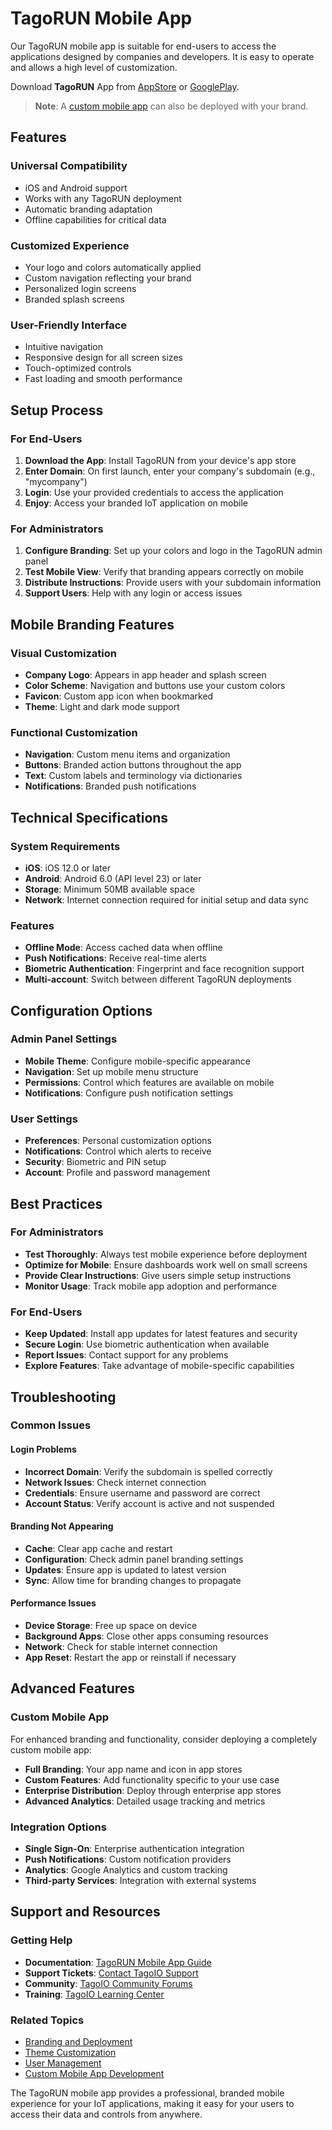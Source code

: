 # TagoRUN Mobile App

Our TagoRUN mobile app is suitable for end-users to access the applications designed by companies and developers. It is easy to operate and allows a high level of customization.

Download **TagoRUN** App from [AppStore](https://apps.apple.com/us/app/tagorun/id1475966647) or [GooglePlay](https://play.google.com/store/apps/details?id=io.tago.run&hl=en_US).

> **Note**: A [custom mobile app](https://help.tago.io/portal/en/kb/articles/203-custom-mobile-app) can also be deployed with your brand.

## Features

### Universal Compatibility
- iOS and Android support
- Works with any TagoRUN deployment
- Automatic branding adaptation
- Offline capabilities for critical data

### Customized Experience
- Your logo and colors automatically applied
- Custom navigation reflecting your brand
- Personalized login screens
- Branded splash screens

### User-Friendly Interface
- Intuitive navigation
- Responsive design for all screen sizes
- Touch-optimized controls
- Fast loading and smooth performance

## Setup Process

### For End-Users

1. **Download the App**: Install TagoRUN from your device's app store
2. **Enter Domain**: On first launch, enter your company's subdomain (e.g., "mycompany")
3. **Login**: Use your provided credentials to access the application
4. **Enjoy**: Access your branded IoT application on mobile

### For Administrators

1. **Configure Branding**: Set up your colors and logo in the TagoRUN admin panel
2. **Test Mobile View**: Verify that branding appears correctly on mobile
3. **Distribute Instructions**: Provide users with your subdomain information
4. **Support Users**: Help with any login or access issues

## Mobile Branding Features

### Visual Customization
- **Company Logo**: Appears in app header and splash screen
- **Color Scheme**: Navigation and buttons use your custom colors
- **Favicon**: Custom app icon when bookmarked
- **Theme**: Light and dark mode support

### Functional Customization
- **Navigation**: Custom menu items and organization
- **Buttons**: Branded action buttons throughout the app
- **Text**: Custom labels and terminology via dictionaries
- **Notifications**: Branded push notifications

## Technical Specifications

### System Requirements
- **iOS**: iOS 12.0 or later
- **Android**: Android 6.0 (API level 23) or later
- **Storage**: Minimum 50MB available space
- **Network**: Internet connection required for initial setup and data sync

### Features
- **Offline Mode**: Access cached data when offline
- **Push Notifications**: Receive real-time alerts
- **Biometric Authentication**: Fingerprint and face recognition support
- **Multi-account**: Switch between different TagoRUN deployments

## Configuration Options

### Admin Panel Settings
- **Mobile Theme**: Configure mobile-specific appearance
- **Navigation**: Set up mobile menu structure
- **Permissions**: Control which features are available on mobile
- **Notifications**: Configure push notification settings

### User Settings
- **Preferences**: Personal customization options
- **Notifications**: Control which alerts to receive
- **Security**: Biometric and PIN setup
- **Account**: Profile and password management

## Best Practices

### For Administrators
- **Test Thoroughly**: Always test mobile experience before deployment
- **Optimize for Mobile**: Ensure dashboards work well on small screens
- **Provide Clear Instructions**: Give users simple setup instructions
- **Monitor Usage**: Track mobile app adoption and performance

### For End-Users
- **Keep Updated**: Install app updates for latest features and security
- **Secure Login**: Use biometric authentication when available
- **Report Issues**: Contact support for any problems
- **Explore Features**: Take advantage of mobile-specific capabilities

## Troubleshooting

### Common Issues

#### Login Problems
- **Incorrect Domain**: Verify the subdomain is spelled correctly
- **Network Issues**: Check internet connection
- **Credentials**: Ensure username and password are correct
- **Account Status**: Verify account is active and not suspended

#### Branding Not Appearing
- **Cache**: Clear app cache and restart
- **Configuration**: Check admin panel branding settings
- **Updates**: Ensure app is updated to latest version
- **Sync**: Allow time for branding changes to propagate

#### Performance Issues
- **Device Storage**: Free up space on device
- **Background Apps**: Close other apps consuming resources
- **Network**: Check for stable internet connection
- **App Reset**: Restart the app or reinstall if necessary

## Advanced Features

### Custom Mobile App
For enhanced branding and functionality, consider deploying a completely custom mobile app:
- **Full Branding**: Your app name and icon in app stores
- **Custom Features**: Add functionality specific to your use case
- **Enterprise Distribution**: Deploy through enterprise app stores
- **Advanced Analytics**: Detailed usage tracking and metrics

### Integration Options
- **Single Sign-On**: Enterprise authentication integration
- **Push Notifications**: Custom notification providers
- **Analytics**: Google Analytics and custom tracking
- **Third-party Services**: Integration with external systems

## Support and Resources

### Getting Help
- **Documentation**: [TagoRUN Mobile App Guide](https://help.tago.io/portal/en/kb/articles/167-mobile-apps)
- **Support Tickets**: [Contact TagoIO Support](https://help.tago.io/portal/en/newticket)
- **Community**: [TagoIO Community Forums](https://help.tago.io/portal/en/community)
- **Training**: [TagoIO Learning Center](https://tago.io/learning-center/)

### Related Topics
- [Branding and Deployment](./branding-deployment)
- [Theme Customization](./theme-customization)
- [User Management](../access-management/user-management)
- [Custom Mobile App Development](./custom-mobile-app)

The TagoRUN mobile app provides a professional, branded mobile experience for your IoT applications, making it easy for your users to access their data and controls from anywhere.